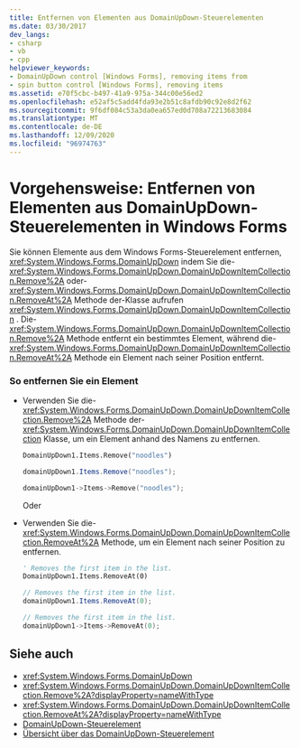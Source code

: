 ```yaml
---
title: Entfernen von Elementen aus DomainUpDown-Steuerelementen
ms.date: 03/30/2017
dev_langs:
- csharp
- vb
- cpp
helpviewer_keywords:
- DomainUpDown control [Windows Forms], removing items from
- spin button control [Windows Forms], removing items
ms.assetid: e70f5cbc-b497-41a9-975a-344c00e56ed2
ms.openlocfilehash: e52af5c5add4fda93e2b51c8afdb90c92e8d2f62
ms.sourcegitcommit: 9f6df084c53a3da0ea657ed0d708a72213683084
ms.translationtype: MT
ms.contentlocale: de-DE
ms.lasthandoff: 12/09/2020
ms.locfileid: "96974763"
---
```

# <a name="how-to-remove-items-from-windows-forms-domainupdown-controls"></a>Vorgehensweise: Entfernen von Elementen aus DomainUpDown-Steuerelementen in Windows Forms
Sie können Elemente aus dem Windows Forms-Steuerelement entfernen, <xref:System.Windows.Forms.DomainUpDown> indem Sie die- <xref:System.Windows.Forms.DomainUpDown.DomainUpDownItemCollection.Remove%2A> oder- <xref:System.Windows.Forms.DomainUpDown.DomainUpDownItemCollection.RemoveAt%2A> Methode der-Klasse aufrufen <xref:System.Windows.Forms.DomainUpDown.DomainUpDownItemCollection> . Die- <xref:System.Windows.Forms.DomainUpDown.DomainUpDownItemCollection.Remove%2A> Methode entfernt ein bestimmtes Element, während die- <xref:System.Windows.Forms.DomainUpDown.DomainUpDownItemCollection.RemoveAt%2A> Methode ein Element nach seiner Position entfernt.  
  
### <a name="to-remove-an-item"></a>So entfernen Sie ein Element  
  
- Verwenden Sie die- <xref:System.Windows.Forms.DomainUpDown.DomainUpDownItemCollection.Remove%2A> Methode der- <xref:System.Windows.Forms.DomainUpDown.DomainUpDownItemCollection> Klasse, um ein Element anhand des Namens zu entfernen.  
  
    ```vb  
    DomainUpDown1.Items.Remove("noodles")  
    ```  
  
    ```csharp  
    domainUpDown1.Items.Remove("noodles");  
    ```  
  
    ```cpp  
    domainUpDown1->Items->Remove("noodles");  
    ```  
  
     Oder  
  
- Verwenden Sie die- <xref:System.Windows.Forms.DomainUpDown.DomainUpDownItemCollection.RemoveAt%2A> Methode, um ein Element nach seiner Position zu entfernen.  
  
    ```vb  
    ' Removes the first item in the list.  
    DomainUpDown1.Items.RemoveAt(0)  
    ```  
  
    ```csharp  
    // Removes the first item in the list.  
    domainUpDown1.Items.RemoveAt(0);  
    ```  
  
    ```cpp  
    // Removes the first item in the list.  
    domainUpDown1->Items->RemoveAt(0);  
    ```  
  
## <a name="see-also"></a>Siehe auch

- <xref:System.Windows.Forms.DomainUpDown>
- <xref:System.Windows.Forms.DomainUpDown.DomainUpDownItemCollection.Remove%2A?displayProperty=nameWithType>
- <xref:System.Windows.Forms.DomainUpDown.DomainUpDownItemCollection.RemoveAt%2A?displayProperty=nameWithType>
- [DomainUpDown-Steuerelement](domainupdown-control-windows-forms.md)
- [Übersicht über das DomainUpDown-Steuerelement](domainupdown-control-overview-windows-forms.md)
